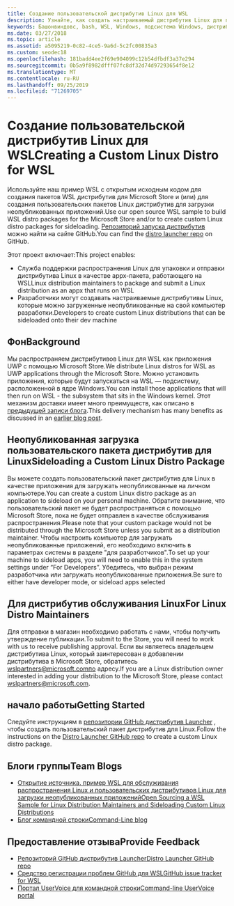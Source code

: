 ```yaml
---
title: Создание пользовательской дистрибутив Linux для WSL
description: Узнайте, как создать настраиваемый дистрибутив Linux для подсистемы Windows для Linux.
keywords: Башонвиндовс, bash, WSL, Windows, подсистема Windows, дистрибутив, настраиваемый
ms.date: 03/27/2018
ms.topic: article
ms.assetid: a5095219-0c82-4ce5-9a6d-5c2fc00835a3
ms.custom: seodec18
ms.openlocfilehash: 181badd4ee2f69e904099c12b54dfbdf3a37e294
ms.sourcegitcommit: 0b5a9f8982dfff07fc8df32d74d97293654f8e12
ms.translationtype: MT
ms.contentlocale: ru-RU
ms.lasthandoff: 09/25/2019
ms.locfileid: "71269705"
---
```

# <a name="creating-a-custom-linux-distro-for-wsl"></a><span data-ttu-id="c2074-104">Создание пользовательской дистрибутив Linux для WSL</span><span class="sxs-lookup"><span data-stu-id="c2074-104">Creating a Custom Linux Distro for WSL</span></span>

<span data-ttu-id="c2074-105">Используйте наш пример WSL с открытым исходным кодом для создания пакетов WSL дистрибутив для Microsoft Store и (или) для создания пользовательских пакетов Linux дистрибутив для загрузки неопубликованных приложений.</span><span class="sxs-lookup"><span data-stu-id="c2074-105">Use our open source WSL sample to build WSL distro packages for the Microsoft Store and/or to create custom Linux distro packages for sideloading.</span></span> <span data-ttu-id="c2074-106">[Репозиторий запуска дистрибутив](https://github.com/Microsoft/WSL-DistroLauncher) можно найти на сайте GitHub.</span><span class="sxs-lookup"><span data-stu-id="c2074-106">You can find the [distro launcher repo](https://github.com/Microsoft/WSL-DistroLauncher) on GitHub.</span></span>

<span data-ttu-id="c2074-107">Этот проект включает:</span><span class="sxs-lookup"><span data-stu-id="c2074-107">This project enables:</span></span>
* <span data-ttu-id="c2074-108">Служба поддержки распространения Linux для упаковки и отправки дистрибутива Linux в качестве appx-пакета, работающего на WSL</span><span class="sxs-lookup"><span data-stu-id="c2074-108">Linux distribution maintainers to package and submit a Linux distribution as an appx that runs on WSL</span></span>
* <span data-ttu-id="c2074-109">Разработчики могут создавать настраиваемые дистрибутивы Linux, которые можно загруженные неопубликованные на свой компьютер разработки.</span><span class="sxs-lookup"><span data-stu-id="c2074-109">Developers to create custom Linux distributions that can be sideloaded onto their dev machine</span></span>

## <a name="background"></a><span data-ttu-id="c2074-110">Фон</span><span class="sxs-lookup"><span data-stu-id="c2074-110">Background</span></span>
<span data-ttu-id="c2074-111">Мы распространяем дистрибутивов Linux для WSL как приложения UWP с помощью Microsoft Store.</span><span class="sxs-lookup"><span data-stu-id="c2074-111">We distribute Linux distros for WSL as UWP applications through the Microsoft Store.</span></span> <span data-ttu-id="c2074-112">Можно установить приложения, которые будут запускаться на WSL — подсистему, расположенной в ядре Windows.</span><span class="sxs-lookup"><span data-stu-id="c2074-112">You can install those applications that will then run on WSL - the subsystem that sits in the Windows kernel.</span></span> <span data-ttu-id="c2074-113">Этот механизм доставки имеет много преимуществ, как описано в [предыдущей записи блога](https://blogs.msdn.microsoft.com/commandline/2017/07/10/ubuntu-now-available-from-the-windows-store/).</span><span class="sxs-lookup"><span data-stu-id="c2074-113">This delivery mechanism has many benefits as discussed in an [earlier blog post](https://blogs.msdn.microsoft.com/commandline/2017/07/10/ubuntu-now-available-from-the-windows-store/).</span></span>

## <a name="sideloading-a-custom-linux-distro-package"></a><span data-ttu-id="c2074-114">Неопубликованная загрузка пользовательского пакета дистрибутив для Linux</span><span class="sxs-lookup"><span data-stu-id="c2074-114">Sideloading a Custom Linux Distro Package</span></span>
<span data-ttu-id="c2074-115">Вы можете создать пользовательский пакет дистрибутив для Linux в качестве приложения для загружать неопубликованные на личном компьютере.</span><span class="sxs-lookup"><span data-stu-id="c2074-115">You can create a custom Linux distro package as an application to sideload on your personal machine.</span></span> <span data-ttu-id="c2074-116">Обратите внимание, что пользовательский пакет не будет распространяться с помощью Microsoft Store, пока не будет отправлен в качестве обслуживания распространения.</span><span class="sxs-lookup"><span data-stu-id="c2074-116">Please note that your custom package would not be distributed through the Microsoft Store unless you submit as a distribution maintainer.</span></span>
<span data-ttu-id="c2074-117">Чтобы настроить компьютер для загружать неопубликованные приложений, его необходимо включить в параметрах системы в разделе "для разработчиков".</span><span class="sxs-lookup"><span data-stu-id="c2074-117">To set up your machine to sideload apps, you will need to enable this in the system settings under “For Developers”.</span></span>  <span data-ttu-id="c2074-118">Убедитесь, что выбран режим разработчика или загружать неопубликованные приложения.</span><span class="sxs-lookup"><span data-stu-id="c2074-118">Be sure to either have developer mode, or sideload apps selected</span></span>

## <a name="for-linux-distro-maintainers"></a><span data-ttu-id="c2074-119">Для дистрибутив обслуживания Linux</span><span class="sxs-lookup"><span data-stu-id="c2074-119">For Linux Distro Maintainers</span></span>
<span data-ttu-id="c2074-120">Для отправки в магазин необходимо работать с нами, чтобы получить утверждение публикации.</span><span class="sxs-lookup"><span data-stu-id="c2074-120">To submit to the Store, you will need to work with us to receive publishing approval.</span></span> <span data-ttu-id="c2074-121">Если вы являетесь владельцем дистрибутива Linux, который заинтересован в добавлении дистрибутива в Microsoft Store, обратитесь wslpartners@microsoft.comпо адресу.</span><span class="sxs-lookup"><span data-stu-id="c2074-121">If you are a Linux distribution owner interested in adding your distribution to the Microsoft Store, please contact wslpartners@microsoft.com.</span></span>

## <a name="getting-started"></a><span data-ttu-id="c2074-122">начало работы</span><span class="sxs-lookup"><span data-stu-id="c2074-122">Getting Started</span></span>
<span data-ttu-id="c2074-123">Следуйте инструкциям в [репозитории GitHub дистрибутив Launcher](https://github.com/Microsoft/WSL-DistroLauncher) , чтобы создать пользовательский пакет дистрибутив для Linux.</span><span class="sxs-lookup"><span data-stu-id="c2074-123">Follow the instructions on the [Distro Launcher GitHub repo](https://github.com/Microsoft/WSL-DistroLauncher) to create a custom Linux distro package.</span></span>

 
## <a name="team-blogs"></a><span data-ttu-id="c2074-124">Блоги группы</span><span class="sxs-lookup"><span data-stu-id="c2074-124">Team Blogs</span></span>
*  [<span data-ttu-id="c2074-125">Открытие источника. пример WSL для обслуживания распространения Linux и пользовательских дистрибутивов Linux для загрузки неопубликованных приложений</span><span class="sxs-lookup"><span data-stu-id="c2074-125">Open Sourcing a WSL Sample for Linux Distribution Maintainers and Sideloading Custom Linux Distributions</span></span>](https://blogs.msdn.microsoft.com/commandline/2018/03/26/wsl-distro-launcher/)
* [<span data-ttu-id="c2074-126">Блог командной строки</span><span class="sxs-lookup"><span data-stu-id="c2074-126">Command-Line blog</span></span>](https://blogs.msdn.microsoft.com/commandline/)

## <a name="provide-feedback"></a><span data-ttu-id="c2074-127">Предоставление отзыва</span><span class="sxs-lookup"><span data-stu-id="c2074-127">Provide Feedback</span></span>
* [<span data-ttu-id="c2074-128">Репозиторий GitHub дистрибутив Launcher</span><span class="sxs-lookup"><span data-stu-id="c2074-128">Distro Launcher GitHub repo</span></span>](https://github.com/Microsoft/WSL-DistroLauncher)
* [<span data-ttu-id="c2074-129">Средство регистрации проблем GitHub для WSL</span><span class="sxs-lookup"><span data-stu-id="c2074-129">GitHub issue tracker for WSL</span></span>](https://github.com/Microsoft/BashOnWindows/issues)
* [<span data-ttu-id="c2074-130">Портал UserVoice для командной строки</span><span class="sxs-lookup"><span data-stu-id="c2074-130">Command-line UserVoice portal</span></span>](https://wpdev.uservoice.com/forums/266908-command-prompt-console-bash-on-ubuntu-on-windo/category/161892-bash)
